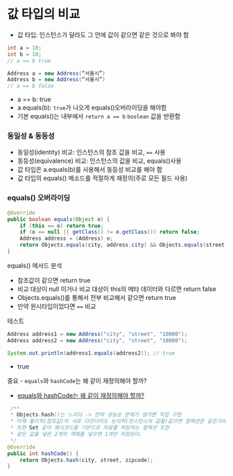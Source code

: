# 값 타입의 비교

- 값 타입: 인스턴스가 달라도 그 안에 값이 같으면 같은 것으로 봐야 함

```java
int a = 10; 
int b = 10;
// a == b true

Address a = new Address(“서울시”) 
Address b = new Address(“서울시”)
// a == b false 
```
- a == b: true
- a.equals(b): `true`가 나오게 equals()오버라이딩을 해야함 
- 기본 equals()는 내부에서 `return a == b` `boolean` 값을 반환함 

### 동일성 & 동등성 

- 동일성(identity) 비교: 인스턴스의 참조 값을 비교, `==` 사용
- 동등성(equivalence) 비교: 인스턴스의 값을 비교, equals()사용
- 값 타입은 a.equals(b)를 사용해서 동등성 비교를 해야 함
- 값 타입의 equals() 메소드를 적절하게 재정의(주로 모든 필드 사용)

### equals() 오버라이딩 

```java
@Override
public boolean equals(Object o) {
    if (this == o) return true;
    if (o == null || getClass() != o.getClass()) return false;
    Address address = (Address) o;
    return Objects.equals(city, address.city) && Objects.equals(street, address.street) && Objects.equals(zipcode, address.zipcode);
}
```
equals() 메서드 분석 
- 참조값이 같으면 return true
- 비교 대상이 null 이거나 비교 대상이 this의 메타 데이터와 다르면 return false
- Objects.equals()를 통해서 전부 비교해서 같으면 return true
- 만약 원시타입이었다면 `==` 비교

테스트 
```java
Address address1 = new Address("city", "street", "10000");
Address address2 = new Address("city", "street", "10000");

System.out.println(address1.equals(address2)); // true 
```
- true 

중요 - `equals`와 `hashCode`는 왜 같이 재정의해야 할까?
- [equals와 hashCode는 왜 같이 재정의해야 할까?](https://tecoble.techcourse.co.kr/post/2020-07-29-equals-and-hashCode/)

```java
 /**
 * Objects.hash()는 느리다 -> 만약 성능상 문제가 생기면 직접 구현 
 * 이제 물리적(참조값)이 서로 다르더라도 논리적(인스턴스의 값들)같으면 컬렉션은 같은거라고 인지한다. 
 * 또한 Set 같이 해시코드를 기반으로 자료를 저장하는 컬렉션 또한 
 * 같은 값을 넣은 2개의 객체를 넣으면 1개만 저장된다. 
 */
@Override
public int hashCode() {
    return Objects.hash(city, street, zipcode);
}
```